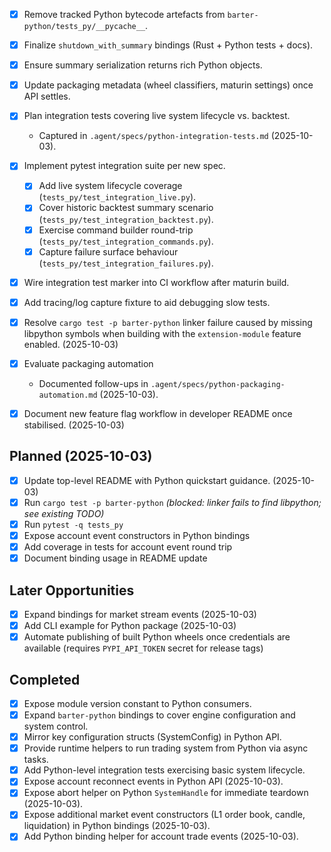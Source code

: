 - [x] Remove tracked Python bytecode artefacts from `barter-python/tests_py/__pycache__`.
- [x] Finalize `shutdown_with_summary` bindings (Rust + Python tests + docs).
- [x] Ensure summary serialization returns rich Python objects.
- [x] Update packaging metadata (wheel classifiers, maturin settings) once API settles.
- [x] Plan integration tests covering live system lifecycle vs. backtest.
  - Captured in `.agent/specs/python-integration-tests.md` (2025-10-03).
- [x] Implement pytest integration suite per new spec.
  - [x] Add live system lifecycle coverage (`tests_py/test_integration_live.py`).
  - [x] Cover historic backtest summary scenario (`tests_py/test_integration_backtest.py`).
  - [x] Exercise command builder round-trip (`tests_py/test_integration_commands.py`).
  - [x] Capture failure surface behaviour (`tests_py/test_integration_failures.py`).
- [x] Wire integration test marker into CI workflow after maturin build.
- [x] Add tracing/log capture fixture to aid debugging slow tests.
- [x] Resolve `cargo test -p barter-python` linker failure caused by missing libpython symbols when
      building with the `extension-module` feature enabled. (2025-10-03)
- [x] Evaluate packaging automation
  - Documented follow-ups in `.agent/specs/python-packaging-automation.md` (2025-10-03).

- [x] Document new feature flag workflow in developer README once stabilised. (2025-10-03)

## Planned (2025-10-03)
- [x] Update top-level README with Python quickstart guidance. (2025-10-03)
- [x] Run `cargo test -p barter-python` *(blocked: linker fails to find libpython; see existing TODO)*
- [x] Run `pytest -q tests_py`
- [x] Expose account event constructors in Python bindings
- [x] Add coverage in tests for account event round trip
- [x] Document binding usage in README update

## Later Opportunities
- [x] Expand bindings for market stream events (2025-10-03)
- [x] Add CLI example for Python package (2025-10-03)
- [x] Automate publishing of built Python wheels once credentials are available (requires `PYPI_API_TOKEN` secret for release tags)

## Completed
- [x] Expose module version constant to Python consumers.
- [x] Expand `barter-python` bindings to cover engine configuration and system control.
- [x] Mirror key configuration structs (SystemConfig) in Python API.
- [x] Provide runtime helpers to run trading system from Python via async tasks.
- [x] Add Python-level integration tests exercising basic system lifecycle.
- [x] Expose account reconnect events in Python API (2025-10-03).
- [x] Expose abort helper on Python `SystemHandle` for immediate teardown (2025-10-03).
- [x] Expose additional market event constructors (L1 order book, candle, liquidation) in Python bindings (2025-10-03).
- [x] Add Python binding helper for account trade events (2025-10-03).
